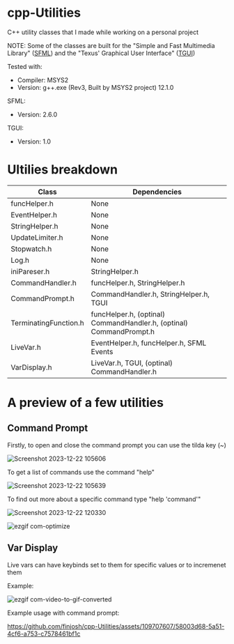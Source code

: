 # cpp-Utilities
C++ utility classes that I made while working on a personal project

NOTE: Some of the classes are built for the "Simple and Fast Multimedia Library" ([SFML](https://www.sfml-dev.org/index.php)) and the "Texus' Graphical User Interface" ([TGUI](https://tgui.eu/))

Tested with: 
  - Compiler: MSYS2
  - Version: g++.exe (Rev3, Built by MSYS2 project) 12.1.0

SFML:
  - Version: 2.6.0

TGUI:
  - Version: 1.0

# Ultilies breakdown
| Class | Dependencies |
| --- | --- |
| funcHelper.h | None |
| EventHelper.h | None |
| StringHelper.h | None |
| UpdateLimiter.h | None |
| Stopwatch.h | None |
| Log.h | None |
| iniPareser.h | StringHelper.h |
| CommandHandler.h | funcHelper.h, StringHelper.h |
| CommandPrompt.h | CommandHandler.h, StringHelper.h, TGUI |
| TerminatingFunction.h | funcHelper.h, (optinal) CommandHandler.h, (optinal) CommandPrompt.h |
| LiveVar.h | EventHelper.h, funcHelper.h, SFML Events |
| VarDisplay.h | LiveVar.h, TGUI, (optinal) CommandHandler.h |

# A preview of a few utilities

## Command Prompt

Firstly, to open and close the command prompt you can use the tilda key (~)

![Screenshot 2023-12-22 105606](https://github.com/finjosh/cpp-Utilities/assets/109707607/b2e0ddac-76d3-40de-bfeb-456b96416b92)

To get a list of commands use the command "help"

![Screenshot 2023-12-22 105639](https://github.com/finjosh/cpp-Utilities/assets/109707607/74438a7b-c2be-46dc-8fc5-285086b4b321)

To find out more about a specific command type "help 'command'"

![Screenshot 2023-12-22 120330](https://github.com/finjosh/cpp-Utilities/assets/109707607/4bb83900-17a1-48e3-807f-225d1c03b468)

![ezgif com-optimize](https://github.com/finjosh/cpp-Utilities/assets/109707607/9786e255-aeed-453c-b2d4-42be619531f5)

## Var Display

Live vars can have keybinds set to them for specific values or to incremenet them

Example:

![ezgif com-video-to-gif-converted](https://github.com/finjosh/cpp-Utilities/assets/109707607/cdb428d4-5b0c-455b-911b-3e4023e45b8c)

Example usage with command prompt:

https://github.com/finjosh/cpp-Utilities/assets/109707607/58003d68-5a51-4cf6-a753-c7578461bf1c
